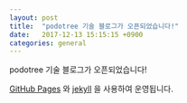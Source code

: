 ```yaml
---
layout: post
title:  "podotree 기술 블로그가 오픈되었습니다!"
date:   2017-12-13 15:15:15 +0900
categories: general
---
```

podotree 기술 블로그가 오픈되었습니다!

[GitHub Pages][github-pages] 와 [jekyll][jekyll] 을 사용하여 운영됩니다.

[github-pages]: https://pages.github.com/
[jekyll]:   https://jekyllrb.com/
